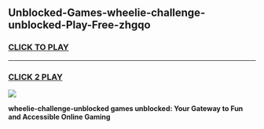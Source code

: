 
## Unblocked-Games-wheelie-challenge-unblocked-Play-Free-zhgqo
<h3>
<a href="https://premium76.site?title=wheelie-challenge-unblocked&ref=23A">CLICK TO PLAY</a></h3>
<hr>

<h3>
<a href="https://premium76.site?title=wheelie-challenge-unblocked&ref=23A">CLICK 2 PLAY</a>
  
</h3>

<a href="https://premium76.site?title=wheelie-challenge-unblocked&ref=23A"><img src="https://clearcache.store/games.png"></a>


**wheelie-challenge-unblocked games unblocked: Your Gateway to Fun and Accessible Online Gaming**
